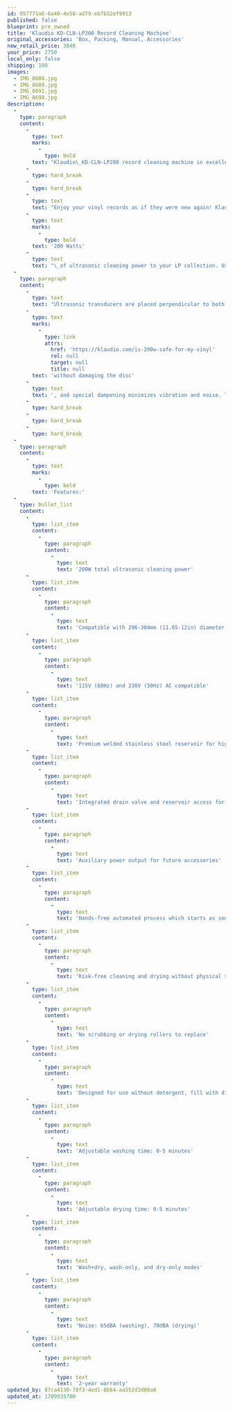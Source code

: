 ```yaml
---
id: 057771a6-6a40-4e58-ad79-eb7b32ef9913
published: false
blueprint: pre_owned
title: 'Klaudio KD-CLN-LP200 Record Cleaning Machine'
original_accessories: 'Box, Packing, Manual, Accessories'
new_retail_price: 3840
your_price: 2750
local_only: false
shipping: 100
images:
  - IMG_8688.jpg
  - IMG_8689.jpg
  - IMG_8691.jpg
  - IMG_8690.jpg
description:
  -
    type: paragraph
    content:
      -
        type: text
        marks:
          -
            type: bold
        text: "Klaudio\_KD-CLN-LP200 record cleaning machine in excellent physical and functional condition with original box and packing, 10\" & 7\" adaptors.\_"
      -
        type: hard_break
      -
        type: hard_break
      -
        type: text
        text: "Enjoy your vinyl records as if they were new again! Klaudio's KD-CLN-LP200 brings an unrivaled\_"
      -
        type: text
        marks:
          -
            type: bold
        text: '200 Watts'
      -
        type: text
        text: "\_of ultrasonic cleaning power to your LP collection. Using patent-pending technology, the toughest grime and dust is easily removed without the risk of physical scrubbers or need for detergent. Drying is also handled safely with blowers. Simply fill with distilled water and insert your phonograph record-- the rest is automated."
  -
    type: paragraph
    content:
      -
        type: text
        text: "Ultrasonic transducers are placed perpendicular to both sides of the disc for maximum cleaning effect. Klaudio's technology allows powerful waves to remove debris\_"
      -
        type: text
        marks:
          -
            type: link
            attrs:
              href: 'https://klaudio.com/is-200w-safe-for-my-vinyl'
              rel: null
              target: null
              title: null
        text: 'without damaging the disc'
      -
        type: text
        text: ', and special dampening minimizes vibration and noise. The entire washing and drying process can be adjusted from 3 to 9 minutes. Cleaning status is conveniently displayed through an LED progress bar.'
      -
        type: hard_break
      -
        type: hard_break
      -
        type: hard_break
  -
    type: paragraph
    content:
      -
        type: text
        marks:
          -
            type: bold
        text: 'Features:'
  -
    type: bullet_list
    content:
      -
        type: list_item
        content:
          -
            type: paragraph
            content:
              -
                type: text
                text: '200W total ultrasonic cleaning power'
      -
        type: list_item
        content:
          -
            type: paragraph
            content:
              -
                type: text
                text: 'Compatible with 296-304mm (11.65-12in) diameter LP vinyl phonograph records; 7in and 10in with separate adapters'
      -
        type: list_item
        content:
          -
            type: paragraph
            content:
              -
                type: text
                text: '115V (60Hz) and 230V (50Hz) AC compatible'
      -
        type: list_item
        content:
          -
            type: paragraph
            content:
              -
                type: text
                text: 'Premium welded stainless steel reservoir for high reliability'
      -
        type: list_item
        content:
          -
            type: paragraph
            content:
              -
                type: text
                text: 'Integrated drain valve and reservoir access for easy maintenance'
      -
        type: list_item
        content:
          -
            type: paragraph
            content:
              -
                type: text
                text: 'Auxiliary power output for future accessories'
      -
        type: list_item
        content:
          -
            type: paragraph
            content:
              -
                type: text
                text: 'Hands-free automated process which starts as soon as the record is inserted'
      -
        type: list_item
        content:
          -
            type: paragraph
            content:
              -
                type: text
                text: 'Risk-free cleaning and drying without physical surface contact'
      -
        type: list_item
        content:
          -
            type: paragraph
            content:
              -
                type: text
                text: 'No scrubbing or drying rollers to replace'
      -
        type: list_item
        content:
          -
            type: paragraph
            content:
              -
                type: text
                text: 'Designed for use without detergent, fill with distilled water'
      -
        type: list_item
        content:
          -
            type: paragraph
            content:
              -
                type: text
                text: 'Adjustable washing time: 0-5 minutes'
      -
        type: list_item
        content:
          -
            type: paragraph
            content:
              -
                type: text
                text: 'Adjustable drying time: 0-5 minutes'
      -
        type: list_item
        content:
          -
            type: paragraph
            content:
              -
                type: text
                text: 'Wash+dry, wash-only, and dry-only modes'
      -
        type: list_item
        content:
          -
            type: paragraph
            content:
              -
                type: text
                text: 'Noise: 65dBA (washing), 70dBA (drying)'
      -
        type: list_item
        content:
          -
            type: paragraph
            content:
              -
                type: text
                text: '2-year warranty'
updated_by: 87ca4130-78f3-4ed1-8b64-aa552d3d08a8
updated_at: 1709935700
---
```

